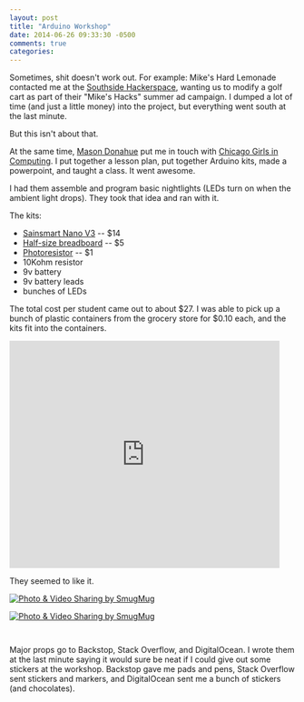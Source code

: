 ```yaml
---
layout: post
title: "Arduino Workshop"
date: 2014-06-26 09:33:30 -0500
comments: true
categories: 
---
```


Sometimes, shit doesn't work out. For example: Mike's Hard Lemonade contacted me at the [Southside Hackerspace](http://sshchicago.org), wanting us to modify a golf cart as part of their "Mike's Hacks" summer ad campaign. I dumped a lot of time (and just a little money) into the project, but everything went south at the last minute. 

But this isn't about that.

At the same time, [Mason Donahue](http://www.pinterest.com/r4v5/) put me in touch with [Chicago Girls in Computing](https://www.facebook.com/ChicagoGirlsInComputing). I put together a lesson plan, put together Arduino kits, made a powerpoint, and taught a class. It went awesome.

I had them assemble and program basic nightlights (LEDs turn on when the ambient light drops). They took that idea and ran with it.

The kits:

- [Sainsmart Nano V3](http://www.amazon.com/gp/product/B00761NDHI/ref=oh_details_o01_s00_i00?ie=UTF8&psc=1) -- $14
- [Half-size breadboard](https://www.adafruit.com/products/64) -- $5
- [Photoresistor](https://www.adafruit.com/products/161) -- $1
- 10Kohm resistor
- 9v battery
- 9v battery leads
- bunches of LEDs

The total cost per student came out to about $27. I was able to pick up a bunch of plastic containers from the grocery store for $0.10 each, and the kits fit into the containers.

<iframe src="http://www.slideshare.net/slideshow/embed_code/36339800" width="476" height="400" frameborder="0" marginwidth="0" marginheight="0" scrolling="no"></iframe>

They seemed to like it.

<a href="http://agocs.smugmug.com/Other/misc/29939745_7n8ptc#!i=3343759361&k=5fwQCB6&lb=1&s=A" title="Photo & Video Sharing by SmugMug"><img src="http://agocs.smugmug.com/Other/misc/i-5fwQCB6/0/L/20140621151638-L.jpg" title="Photo & Video Sharing by SmugMug" alt="Photo & Video Sharing by SmugMug"></a>

<a href="http://agocs.smugmug.com/Other/misc/29939745_7n8ptc#!i=3343759349&k=hKHRThm&lb=1&s=A" title="Photo & Video Sharing by SmugMug"><img src="http://agocs.smugmug.com/Other/misc/i-hKHRThm/0/L/20140621151700-L.jpg" title="Photo & Video Sharing by SmugMug" alt="Photo & Video Sharing by SmugMug"></a>

<a href="http://agocs.smugmug.com/Other/misc/29939745_7n8ptc#!i=3343759469&k=3W5HDLF&lb=1&s=A" title=""><img src="http://agocs.smugmug.com/Other/misc/i-3W5HDLF/0/L/20140621151538-L.jpg" title="" alt=""></a>

<a href="http://agocs.smugmug.com/Other/misc/29939745_7n8ptc#!i=3343759220&k=9WTNCvh&lb=1&s=A" title=""><img src="http://agocs.smugmug.com/Other/misc/i-9WTNCvh/0/L/20140621151415-L.jpg" title="" alt=""></a>

Major props go to Backstop, Stack Overflow, and DigitalOcean. I wrote them at the last minute saying it would sure be neat if I could give out some stickers at the workshop. Backstop gave me pads and pens, Stack Overflow sent stickers and markers, and DigitalOcean sent me a bunch of stickers (and chocolates).


